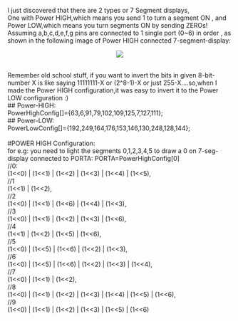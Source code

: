 I just discovered that there are 2 types or 7 Segment displays,
<br>
One with Power HIGH,which means you send 1 to turn a segment ON , and
<br>
Power LOW,which means you turn segments ON by sending ZEROs!
<br>
Assuming a,b,c,d,e,f,g pins are connected to 1 single port (0~6) in order , as shown in the following image of Power HIGH connected 7-segment-display:
<br>
<p align="center">
	<img src="http://a.yfrog.com/img877/2271/kwx.gif">
</p>
<br>
Remember old school stuff, if you want to invert the bits in given 8-bit-number X is like saying 11111111-X or (2^8-1)-X or just 255-X....so,when I made the Power HIGH configuration,it was easy to invert it to the Power LOW configuration :)
<br>
## Power-HIGH:<br>
	PowerHighConfig[]={63,6,91,79,102,109,125,7,127,111};
<br>
## Power-LOW:<br>
	PowerLowConfig[]={192,249,164,176,153,146,130,248,128,144};
<br>
<br>
#POWER HIGH Configuration:
<br>
for e.g: you need to light the segments 0,1,2,3,4,5 to draw a 0 on 7-seg-display connected to PORTA:
	PORTA=PowerHighConfig[0]
<br>
//0:
<br>
(1<<0) |
(1<<1) |
(1<<2) |
(1<<3) |
(1<<4) |
(1<<5),

<br>
//1
<br>
(1<<1) |
(1<<2),

<br>
//2
<br>
(1<<0) |
(1<<1) |
(1<<6) |
(1<<4) |
(1<<3),

<br>
//3
<br>
(1<<0) |
(1<<1) |
(1<<2) |
(1<<3) |
(1<<6),

<br>
//4
<br>
(1<<1) |
(1<<2) |
(1<<5) |
(1<<6),

<br>
//5
<br>
(1<<0) |
(1<<5) |
(1<<6) |
(1<<2) |
(1<<3),

<br>
//6
<br>
(1<<0) |
(1<<5) |
(1<<6) |
(1<<2) |
(1<<3) |
(1<<4),

<br>
//7
<br>
(1<<0) |
(1<<1) |
(1<<2),

<br>
//8
<br>
(1<<0) |
(1<<1) |
(1<<2) |
(1<<3) |
(1<<4) |
(1<<5) |
(1<<6),

<br>
//9
<br>
(1<<0) |
(1<<1) |
(1<<2) |
(1<<3) |
(1<<5) |
(1<<6)
